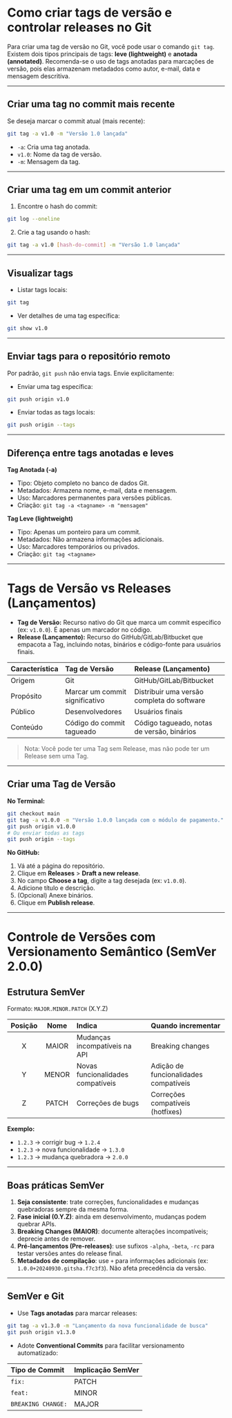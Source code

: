 # Como criar tags de versão e controlar releases no Git

Para criar uma tag de versão no Git, você pode usar o comando `git tag`. Existem dois tipos principais de tags: **leve (lightweight)** e **anotada (annotated)**. Recomenda-se o uso de tags anotadas para marcações de versão, pois elas armazenam metadados como autor, e-mail, data e mensagem descritiva.

---

## Criar uma tag no commit mais recente

Se deseja marcar o commit atual (mais recente):

```sh
git tag -a v1.0 -m "Versão 1.0 lançada"
````

* `-a`: Cria uma tag anotada.
* `v1.0`: Nome da tag de versão.
* `-m`: Mensagem da tag.

---

## Criar uma tag em um commit anterior

1. Encontre o hash do commit:

```sh
git log --oneline
```

2. Crie a tag usando o hash:

```sh
git tag -a v1.0 [hash-do-commit] -m "Versão 1.0 lançada"
```

---

## Visualizar tags

* Listar tags locais:

```sh
git tag
```

* Ver detalhes de uma tag específica:

```sh
git show v1.0
```

---

## Enviar tags para o repositório remoto

Por padrão, `git push` não envia tags. Envie explicitamente:

* Enviar uma tag específica:

```sh
git push origin v1.0
```

* Enviar todas as tags locais:

```sh
git push origin --tags
```

---

## Diferença entre tags anotadas e leves

**Tag Anotada (-a)**

* Tipo: Objeto completo no banco de dados Git.
* Metadados: Armazena nome, e-mail, data e mensagem.
* Uso: Marcadores permanentes para versões públicas.
* Criação: `git tag -a <tagname> -m "mensagem"`

**Tag Leve (lightweight)**

* Tipo: Apenas um ponteiro para um commit.
* Metadados: Não armazena informações adicionais.
* Uso: Marcadores temporários ou privados.
* Criação: `git tag <tagname>`

---

# Tags de Versão vs Releases (Lançamentos)

* **Tag de Versão:** Recurso nativo do Git que marca um commit específico (ex: `v1.0.0`). É apenas um marcador no código.
* **Release (Lançamento):** Recurso do GitHub/GitLab/Bitbucket que empacota a Tag, incluindo notas, binários e código-fonte para usuários finais.

| Característica | Tag de Versão                  | Release (Lançamento)                       |
| :------------- | :----------------------------- | :----------------------------------------- |
| Origem         | Git                            | GitHub/GitLab/Bitbucket                    |
| Propósito      | Marcar um commit significativo | Distribuir uma versão completa do software |
| Público        | Desenvolvedores                | Usuários finais                            |
| Conteúdo       | Código do commit tagueado      | Código tagueado, notas de versão, binários |

> Nota: Você pode ter uma Tag sem Release, mas não pode ter um Release sem uma Tag.

---

## Criar uma Tag de Versão

**No Terminal:**

```bash
git checkout main
git tag -a v1.0.0 -m "Versão 1.0.0 lançada com o módulo de pagamento."
git push origin v1.0.0
# Ou enviar todas as tags
git push origin --tags
```

**No GitHub:**

1. Vá até a página do repositório.
2. Clique em **Releases** > **Draft a new release**.
3. No campo **Choose a tag**, digite a tag desejada (ex: `v1.0.0`).
4. Adicione título e descrição.
5. (Opcional) Anexe binários.
6. Clique em **Publish release**.

---

# Controle de Versões com Versionamento Semântico (SemVer 2.0.0)

## Estrutura SemVer

Formato: `MAJOR.MINOR.PATCH` (X.Y.Z)

| Posição |  Nome | Indica                            | Quando incrementar                    |
| :-----: | :---: | :-------------------------------- | :------------------------------------ |
|    X    | MAIOR | Mudanças incompatíveis na API     | Breaking changes                      |
|    Y    | MENOR | Novas funcionalidades compatíveis | Adição de funcionalidades compatíveis |
|    Z    | PATCH | Correções de bugs                 | Correções compatíveis (hotfixes)      |

**Exemplo:**

* `1.2.3` → corrigir bug → `1.2.4`
* `1.2.3` → nova funcionalidade → `1.3.0`
* `1.2.3` → mudança quebradora → `2.0.0`

---

## Boas práticas SemVer

1. **Seja consistente**: trate correções, funcionalidades e mudanças quebradoras sempre da mesma forma.
2. **Fase inicial (0.Y.Z)**: ainda em desenvolvimento, mudanças podem quebrar APIs.
3. **Breaking Changes (MAIOR)**: documente alterações incompatíveis; deprecie antes de remover.
4. **Pré-lançamentos (Pre-releases)**: use sufixos `-alpha`, `-beta`, `-rc` para testar versões antes do release final.
5. **Metadados de compilação**: use `+` para informações adicionais (ex: `1.0.0+20240930.gitsha.f7c3f3`). Não afeta precedência da versão.

---

## SemVer e Git

* Use **Tags anotadas** para marcar releases:

```bash
git tag -a v1.3.0 -m "Lançamento da nova funcionalidade de busca"
git push origin v1.3.0
```

* Adote **Conventional Commits** para facilitar versionamento automatizado:

| Tipo de Commit     | Implicação SemVer |
| :----------------- | :---------------- |
| `fix:`             | PATCH             |
| `feat:`            | MINOR             |
| `BREAKING CHANGE:` | MAJOR             |

```
```
